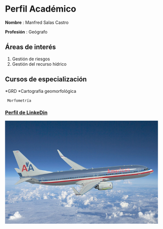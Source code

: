 # Perfil Académico

**Nombre** : Manfred Salas Castro

**Profesión** : Geógrafo



## Áreas de interés
1. Gestión de riesgos  
2. Gestión del recurso hídrico

## Cursos de especialización
*GRD
*Cartografía geomorfológica

     Morfometría
    
### [Perfil de LinkeDin](https://cr.linkedin.com/in/manfredsalascastro)

![](B757.jpg)
